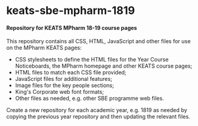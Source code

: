 # keats-sbe-mpharm-1819
<h4>Repository for KEATS MPharm 18-19 course pages</h4>
<p></p>
This repository contains all CSS, HTML, JavaScript and other files for use on the MPharm KEATS pages:
<ul>
  <li>CSS stylesheets to define the HTML files for the Year Course Noticeboards, the MPharm homepage and other KEATS course pages;</li>
  <li>HTML files to match each CSS file provided;</li>
  <li>JavaScript files for additional features;</li>
  <li>Image files for the key people sections;</li>
  <li>King's Corporate web font formats;</li>
  <li>Other files as needed, e.g. other SBE programme web files.</li>
</ul>
<p></p>
Create a new repository for each academic year, e.g. 1819 as needed by copying the previous year repository and then updating the relevant files.
